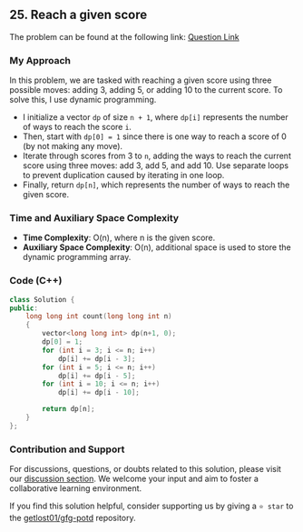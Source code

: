 ## 25. Reach a given score
The problem can be found at the following link: [Question Link](https://www.geeksforgeeks.org/problems/reach-a-given-score-1587115621/1)

### My Approach
In this problem, we are tasked with reaching a given score using three possible moves: adding 3, adding 5, or adding 10 to the current score. 
To solve this, I use dynamic programming. 
- I initialize a vector `dp` of size `n + 1`, where `dp[i]` represents the number of ways to reach the score `i`.
- Then, start with `dp[0] = 1` since there is one way to reach a score of 0 (by not making any move). 
- Iterate through scores from 3 to `n`, adding the ways to reach the current score using three moves: add 3, add 5, and add 10. Use separate loops to prevent duplication caused by iterating in one loop.
- Finally, return `dp[n]`, which represents the number of ways to reach the given score.

### Time and Auxiliary Space Complexity
- **Time Complexity**: O(n), where n is the given score.
- **Auxiliary Space Complexity**: O(n), additional space is used to store the dynamic programming array.

### Code (C++)
```cpp
class Solution {
public:
    long long int count(long long int n)
    {
        vector<long long int> dp(n+1, 0);
        dp[0] = 1;
        for (int i = 3; i <= n; i++)
            dp[i] += dp[i - 3];
        for (int i = 5; i <= n; i++)
            dp[i] += dp[i - 5];
        for (int i = 10; i <= n; i++)
            dp[i] += dp[i - 10];

        return dp[n];
    }
};
```

### Contribution and Support

For discussions, questions, or doubts related to this solution, please visit our [discussion section](https://github.com/getlost01/gfg-potd/discussions). We welcome your input and aim to foster a collaborative learning environment.

If you find this solution helpful, consider supporting us by giving a `⭐ star` to the [getlost01/gfg-potd](https://github.com/getlost01/gfg-potd) repository.